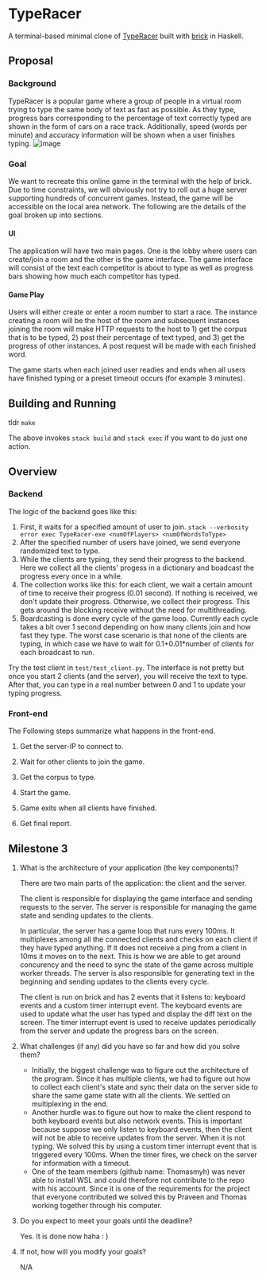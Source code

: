 # TypeRacer

A terminal-based minimal clone of [TypeRacer](https://play.typeracer.com/) built with [brick](https://github.com/jtdaugherty/brick) in Haskell.

## Proposal

### Background

TypeRacer is a popular game where a group of people in a virtual room trying to type the same body of text as fast as possible. As they type, progress bars corresponding to the percentage of text correctly typed are shown in the form of cars on a race track. Additionally, speed (words per minute) and accuracy information will be shown when a user finishes typing. ![image](https://user-images.githubusercontent.com/13091869/200763468-9f7d7c81-91e5-4363-9e5b-f1d4402fc08b.png)

### Goal

We want to recreate this online game in the terminal with the help of brick. Due to time constraints, we will obviously not try to roll out a huge server supporting hundreds of concurrent games. Instead, the game will be accessible on the local area network. The following are the details of the goal broken up into sections.

#### UI

The application will have two main pages. One is the lobby where users can create/join a room and the other is the game interface. The game interface will consist of the text each competitor is about to type as well as progress bars showing how much each competitor has typed.

#### Game Play

Users will either create or enter a room number to start a race. The instance creating a room will be the host of the room and subsequent instances joining the room will make HTTP requests to the host to 1) get the corpus that is to be typed, 2) post their percentage of text typed, and 3) get the progress of other instances. A post request will be made with each finished word.

The game starts when each joined user readies and ends when all users have finished typing or a preset timeout occurs (for example 3 minutes).

## Building and Running

tldr `make`

The above invokes `stack build` and `stack exec` if you want to do just one action.

## Overview
### Backend

The logic of the backend goes like this:
1. First, it waits for a specified amount of user to join. `stack --verbosity error exec TypeRacer-exe <numOfPlayers> <numOfWordsToType>`
2. After the specified number of users have joined, we send everyone randomized text to type.
3. While the clients are typing, they send their progress to the backend. Here we collect all the clients' progess in a dictionary and boadcast the progress every once in a while.
4. The collection works like this: for each client, we wait a certain amount of time to receive their progress (0.01 second). If nothing is received, we don't update their progress. Otherwise, we collect their progress. This gets around the blocking receive without the need for multithreading.
5. Boardcasting is done every cycle of the game loop. Currently each cycle takes a bit over 1 second depending on how many clients join and how fast they type. The worst case scenario is that none of the clients are typing, in which case we have to wait for 0.1+0.01*number of clients for each broadcast to run.

Try the test client in `test/test_client.py`. The interface is not pretty but once you start 2 clients (and the server), you will receive the text to type. After that, you can type in a real number between 0 and 1 to update your typing progress.


### Front-end

The Following steps summarize what happens in the front-end.

1. Get the server-IP to connect to.

2. Wait for other clients to join the game. 

3. Get the corpus to type. 

4. Start the game. 

5. Game exits when all clients have finished. 

6. Get final report.


## Milestone 3

1. What is the architecture of your application (the key components)? 

   There are two main parts of the application: the client and the server.

   The client is responsible for displaying the game interface and sending requests to the server. The server is responsible for managing the game state and sending updates to the clients.
   
   In particular, the server has a game loop that runs every 100ms. It multiplexes among all the connected clients and checks on each client if they have typed anything. If it does not receive a ping from a client in 10ms it moves on to the next. This is how we are able to get around concurency and the need to sync the state of the game across multiple worker threads. The server is also responsible for generating text in the beginning and sending updates to the clients every cycle.

   The client is run on brick and has 2 events that it listens to: keyboard events and a custom timer interrupt event. The keyboard events are used to update what the user has typed and display the diff text on the screen. The timer interrupt event is used to receive updates periodically from the server and update the progress bars on the screen.

2. What challenges (if any) did you have so far and how did you solve them?

   - Initially, the biggest challenge was to figure out the architecture of the program. Since it has multiple clients, we had to figure out how to collect each client's state and sync their data on the server side to share the same game state with all the clients. We settled on multiplexing in the end.
   - Another hurdle was to figure out how to make the client respond to both keyboard events but also network events. This is important because suppose we only listen to keyboard events, then the client will not be able to receive updates from the server. When it is not typing. We solved this by using a custom timer interrupt event that is triggered every 100ms. When the timer fires, we check on the server for information with a timeout.
   - One of the team members (github name: Thomasmyh) was never able to install WSL and could therefore not contribute to the repo with his account. Since it is one of the requirements for the project that everyone contributed we solved this by Praveen and Thomas working together through his computer.


3. Do you expect to meet your goals until the deadline?

   Yes. It is done now haha : )

4. If not, how will you modify your goals?

   N/A
